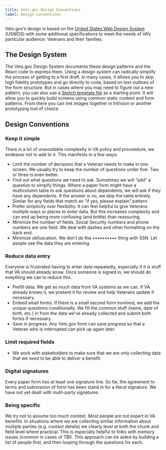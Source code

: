 ```yaml
---
title: Vets.gov Design Conventions
label: Design Conventions
---
```



Vets.gov’s design is based on the [United States Web Design System](https://designsystem.digital.gov/) (USWDS) with some additional specifications to meet the needs of VA’s particular audience: Veterans and their families.

## The Design System
The Vets.gov Design System documents these design patterns and the React code to express them. Using a design system can radically simplify the process of getting to a first draft. In many cases, it allows you to skip high fidelity prototypes and go directly to code, based on text outlines of the form structure. But in cases where you may need to figure out a new pattern, you can also use a [Sketch template file](/assets/design/templates/vets-gov-pattern-library.sketch) as a starting point. It will allow you to quickly build screens using common static content and form patterns. From there you can link images together in InVision or another prototyping tool of choice.

## Design Conventions
### Keep it simple
There is a lot of unavoidable complexity in VA policy and proceedure, we endeavor not to add to it. This manifests in a few ways:
- Limit the number of decisions that a Veteran needs to make in one screen. We usually try to keep the number of questions under five. Two or three is even better.
- Find out what questions we need to ask. Sometimes we will “add” a question to simplfy things. Where a paper form might have a multicolumn table to ask questions about dependents, we will ask if they have any dependents. If the answer is no, we skip the table entirely. Similar for any fields that match an “if yes, please explain” pattern.
- Prefer simplicity over flexibility. It can feel helpful to give Veterans multiple ways or places to enter data. But this increases complexity and can end up being more confusing (and brittle) than reassuring.
- Minimize the number of fields. Social Security numbers and phone numbers are one field. We deal with dashes and other formatting on the back end.
- Minimize obfuscation. We don’t do the •••••••••• thing with SSN. Let people see the data they are entering.

### Reduce data entry
Everyone is frustrated having to enter data repeatedly, especially if it is stuff that VA should already know. Once someone is signed in, we should do eveything we can to reduce this.
- Prefill data. We get as much data from VA systems as we can. If VA already knows it, we present it for review and help Veterans update if necessary.
- Embed small forms. If there is a small second form involved, we add the unique questions conditionally. We fill the common stuff (name, date of birth, etc.) in from the data we’ve already collected and submit both forms if necessary.
- Save in progress. Any Vets.gov form can save progress so that a Veteran who is interrupted can pick up again later.

### Limit required fields
- We work with stakeholders to make sure that we are only collecting data that we _need_ to be able to deliver a benefit.

### Digital signatures
Every paper form has at least one signature line. So far, the agreement to terms and submission of form has been stand in for a literal signature. We have not yet dealt with multi-party signatures.

### Being specific
We try not to assume too much context. Most people are not expert in VA benefits. In situations where we are collecting similar information about multiple parties (e.g. contact details) we clearly level at both the chunk and field level where practical. This is especially helpful to folks with memory issues (common in cases of TBI). This approach can be aided by building a list of people first, and then looping through the questions for each.
